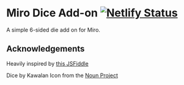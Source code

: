 # Miro Dice Add-on [![Netlify Status](https://api.netlify.com/api/v1/badges/6f5a0018-8121-4c08-9d45-0919b0d22c52/deploy-status)](https://app.netlify.com/sites/vibrant-hopper-abeb0d/deploys)

A simple 6-sided die add on for Miro.

## Acknowledgements

Heavily inspired by [this JSFiddle](https://jsfiddle.net/Stalk/5u6dmpqs/)

Dice by Kawalan Icon from the [Noun Project](https://thenounproject.com/search/?q=dice&i=2629471)
